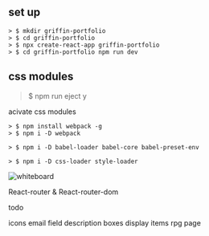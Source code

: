 ## set up
```
> $ mkdir griffin-portfolio 
> $ cd griffin-portfolio 
> $ npx create-react-app griffin-portfolio 
> $ cd griffin-portfolio npm run dev
```

## css modules
> $ npm run eject
> y

acivate css modules
```
> $ npm install webpack -g  
> $ npm i -D webpack 

> $ npm i -D babel-loader babel-core babel-preset-env   

> $ npm i -D css-loader style-loader
```

![whiteboard](images/whiteboard.png)

React-router & React-router-dom 

todo

icons 
email field
description boxes
display items
rpg page
